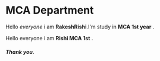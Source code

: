 
<html>
  <head>
    <title> WELCOME </title>
  </head>
<body >
  <h1>MCA Department </h1>
  <p> Hello <i>everyone</i> i am <b>RakeshRishi</b>.I'm study in <strong>MCA 1st year</strong> .</p>
  <p> Hello everyone i am <b>Rishi</b><strong> MCA 1st</strong> .</p>
  <h5>Thank you.</h5>
</body>
</html>
